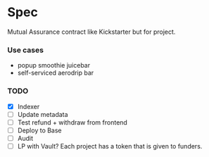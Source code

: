 # Spec

Mutual Assurance contract like Kickstarter but for project.

### Use cases

- popup smoothie juicebar
- self-serviced aerodrip bar

### TODO

- [x] Indexer
- [ ] Update metadata
- [ ] Test refund + withdraw from frontend
- [ ] Deploy to Base
- [ ] Audit
- [ ] LP with Vault? Each project has a token that is given to funders.
